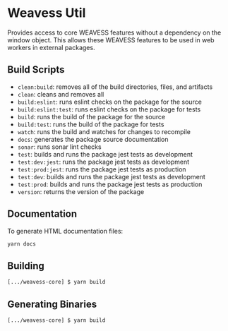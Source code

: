 # Weavess Util

Provides access to core WEAVESS features without a dependency on the window object. This allows these WEAVESS features to be used in web workers in external packages.

## Build Scripts

- `clean:build`: removes all of the build directories, files, and artifacts
- `clean`: cleans and removes all
- `build:eslint`: runs eslint checks on the package for the source
- `build:eslint:test`: runs eslint checks on the package for tests
- `build`: runs the build of the package for the source
- `build:test`: runs the build of the package for tests
- `watch`: runs the build and watches for changes to recompile
- `docs`: generates the package source documentation
- `sonar`: runs sonar lint checks
- `test`: builds and runs the package jest tests as development
- `test:dev:jest`: runs the package jest tests as development
- `test:prod:jest`: runs the package jest tests as production
- `test:dev`: builds and runs the package jest tests as development
- `test:prod`: builds and runs the package jest tests as production
- `version`: returns the version of the package

## Documentation

To generate HTML documentation files:

```bash
yarn docs
```

## Building

```bash
[.../weavess-core] $ yarn build
```

## Generating Binaries

```bash
[.../weavess-core] $ yarn build
```
